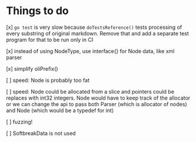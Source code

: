 # Things to do

[x] `go test` is very slow because `doTestsReference()` tests processing of every substring of original markdown. Remove that and add a separate test program for that to be run only in CI

[x] instead of using NodeType, use interface{} for Node data, like xml parser

[x] simplify oliPrefix()

[ ] speed: Node is probably too fat

[ ] speed: Node could be allocated from a slice and pointers could be replaces with int32 integers. Node would have to keep track of the allocator or we can change the api to pass both Parser (which is allocator of nodes) and Node (which would be a typedef for int)

[ ] fuzzing!

[ ] SoftbreakData is not used
